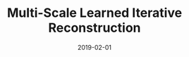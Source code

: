 ﻿---
title: "Multi-Scale Learned Iterative Reconstruction"
collection: preprints
authors: 'A. Hauptmann, J. Adler, S. Arridge, and O. Öktem'
date: 2019-02-01
---